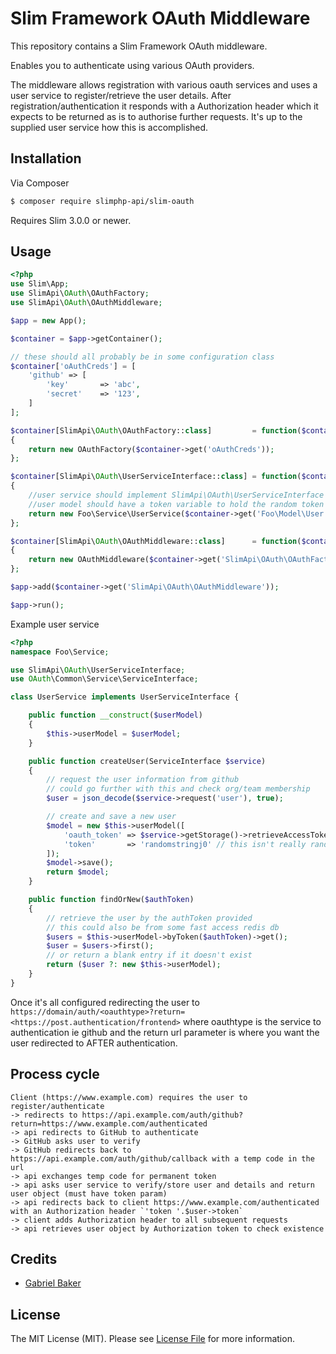 # Slim Framework OAuth Middleware

This repository contains a Slim Framework OAuth middleware.

Enables you to authenticate using various OAuth providers.

The middleware allows registration with various oauth services and uses a user service to register/retrieve the user details.
After registration/authentication it responds with a Authorization header which it expects to be returned as is to authorise further requests.
It's up to the supplied user service how this is accomplished.

## Installation

Via Composer

```bash
$ composer require slimphp-api/slim-oauth
```

Requires Slim 3.0.0 or newer.

## Usage

```php
<?php
use Slim\App;
use SlimApi\OAuth\OAuthFactory;
use SlimApi\OAuth\OAuthMiddleware;

$app = new App();

$container = $app->getContainer();

// these should all probably be in some configuration class
$container['oAuthCreds'] = [
    'github' => [
        'key'       => 'abc',
        'secret'    => '123',
    ]
];

$container[SlimApi\OAuth\OAuthFactory::class]         = function($container)
{
    return new OAuthFactory($container->get('oAuthCreds'));
};

$container[SlimApi\OAuth\UserServiceInterface::class] = function($container)
{
    //user service should implement SlimApi\OAuth\UserServiceInterface
    //user model should have a token variable to hold the random token sent to the client
    return new Foo\Service\UserService($container->get('Foo\Model\User'));
};

$container[SlimApi\OAuth\OAuthMiddleware::class]      = function($container)
{
    return new OAuthMiddleware($container->get('SlimApi\OAuth\OAuthFactory'), $container->get('SlimApi\OAuth\UserServiceInterface'));
};

$app->add($container->get('SlimApi\OAuth\OAuthMiddleware'));

$app->run();
```

Example user service

```php
<?php
namespace Foo\Service;

use SlimApi\OAuth\UserServiceInterface;
use OAuth\Common\Service\ServiceInterface;

class UserService implements UserServiceInterface {

    public function __construct($userModel)
    {
        $this->userModel = $userModel;
    }

    public function createUser(ServiceInterface $service)
    {
        // request the user information from github
        // could go further with this and check org/team membership
        $user = json_decode($service->request('user'), true);

        // create and save a new user
        $model = new $this->userModel([
            'oauth_token' => $service->getStorage()->retrieveAccessToken('GitHub')->getAccessToken(),
            'token'       => 'randomstringj0' // this isn't really random, but it should be!
        ]);
        $model->save();
        return $model;
    }

    public function findOrNew($authToken)
    {
        // retrieve the user by the authToken provided
        // this could also be from some fast access redis db
        $users = $this->userModel->byToken($authToken)->get();
        $user = $users->first();
        // or return a blank entry if it doesn't exist
        return ($user ?: new $this->userModel);
    }
}
```

Once it's all configured redirecting the user to `https://domain/auth/<oauthtype>?return=<https://post.authentication/frontend>`
where oauthtype is the service to authentication ie github and the return url parameter is where you want the user redirected to AFTER authentication.

## Process cycle

```
Client (https://www.example.com) requires the user to register/authenticate
-> redirects to https://api.example.com/auth/github?return=https://www.example.com/authenticated
-> api redirects to GitHub to authenticate
-> GitHub asks user to verify
-> GitHub redirects back to https://api.example.com/auth/github/callback with a temp code in the url
-> api exchanges temp code for permanent token
-> api asks user service to verify/store user and details and return user object (must have token param)
-> api redirects back to client https://www.example.com/authenticated with an Authorization header `'token '.$user->token`
-> client adds Authorization header to all subsequent requests
-> api retrieves user object by Authorization token to check existence
```

## Credits

- [Gabriel Baker](https://github.com/gabriel403)

## License

The MIT License (MIT). Please see [License File](LICENSE.md) for more information.
